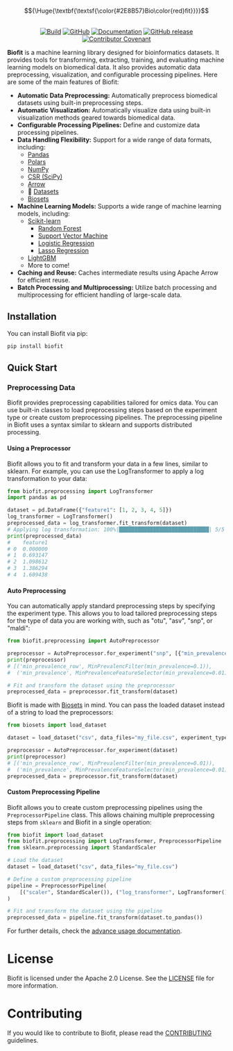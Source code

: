 <p align="center">
    $${\Huge{\textbf{\textsf{\color{#2E8B57}Bio\color{red}fit}}}}$$
    <br/>
    <br/>
</p>
<p align="center">
    <a href="https://github.com/psmyth94/biofit/actions/workflows/ci_cd_pipeline.yml?query=branch%3Amain"><img alt="Build" src="https://github.com/psmyth94/biofit/actions/workflows/ci_cd_pipeline.yml/badge.svg?branch=main"></a>
    <a href="https://github.com/psmyth94/biofit/blob/main/LICENSE"><img alt="GitHub" src="https://img.shields.io/github/license/psmyth94/biofit.svg?color=blue"></a>
    <a href="https://github.com/psmyth94/biofit/tree/main/docs"><img alt="Documentation" src="https://img.shields.io/website/http/github/psmyth94/biofit/tree/main/docs.svg?down_color=red&down_message=offline&up_message=online"></a>
    <a href="https://github.com/psmyth94/biofit/releases"><img alt="GitHub release" src="https://img.shields.io/github/release/psmyth94/biofit.svg"></a>
    <a href="CODE_OF_CONDUCT.md"><img alt="Contributor Covenant" src="https://img.shields.io/badge/Contributor%20Covenant-2.0-4baaaa.svg"></a>
    <!-- <a href="https://zenodo.org/records/14028772"><img src="https://zenodo.org/badge/DOI/10.5281/zenodo.14028772.svg" alt="DOI"></a> -->
</p>

**Biofit** is a machine learning library designed for bioinformatics datasets. It
provides tools for transforming, extracting, training, and evaluating machine learning
models on biomedical data. It also provides automatic data preprocessing, visualization,
and configurable processing pipelines. Here are some of the main features of Biofit:

- **Automatic Data Preprocessing:** Automatically preprocess biomedical datasets using
  built-in preprocessing steps.
- **Automatic Visualization:** Automatically visualize data using built-in visualization
  methods geared towards biomedical data.
- **Configurable Processing Pipelines:** Define and customize data processing pipelines.
- **Data Handling Flexibility:** Support for a wide range of data formats, including:
  - [Pandas](https://github.com/pandas-dev/pandas)
  - [Polars](https://github.com/pola-rs/polars)
  - [NumPy](https://github.com/numpy/numpy)
  - [CSR (SciPy)](https://github.com/scipy/scipy)
  - [Arrow](https://github.com/apache/arrow)
  - 🤗 [Datasets](https://github.com/huggingface/datasets)
  - [Biosets](https://github.com/psmyth94/biosets)
- **Machine Learning Models:** Supports a wide range of machine learning models, including:
  - [Scikit-learn](https://github.com/scikit-learn/scikit-learn)
    - [Random Forest](https://scikit-learn.org/stable/modules/generated/sklearn.ensemble.RandomForestClassifier.html)
    - [Support Vector Machine](https://scikit-learn.org/stable/modules/generated/sklearn.svm.SVC.html)
    - [Logistic Regression](https://scikit-learn.org/stable/modules/generated/sklearn.linear_model.LogisticRegression.html)
    - [Lasso Regression](https://scikit-learn.org/stable/modules/generated/sklearn.linear_model.Lasso.html)
  - [LightGBM](https://github.com/microsoft/LightGBM)
  - More to come!
- **Caching and Reuse:** Caches intermediate results using Apache Arrow for efficient reuse.
- **Batch Processing and Multiprocessing:** Utilize batch processing and multiprocessing for efficient handling of large-scale data.

## Installation

You can install Biofit via pip:

```bash
pip install biofit
```

## Quick Start

### Preprocessing Data

Biofit provides preprocessing capabilities tailored for omics data. You can use
built-in classes to load preprocessing steps based on the experiment type or create
custom preprocessing pipelines. The preprocessing pipeline in Biofit uses a syntax
similar to sklearn and supports distributed processing.

#### Using a Preprocessor

Biofit allows you to fit and transform your data in a few lines, similar to sklearn.
For example, you can use the LogTransformer to apply a log transformation to your data:

```python
from biofit.preprocessing import LogTransformer
import pandas as pd

dataset = pd.DataFrame({"feature1": [1, 2, 3, 4, 5]})
log_transformer = LogTransformer()
preprocessed_data = log_transformer.fit_transform(dataset)
# Applying log transformation: 100%|█████████████████████████████| 5/5 [00:00<00:00, 7656.63 examples/s]
print(preprocessed_data)
#    feature1
# 0  0.000000
# 1  0.693147
# 2  1.098612
# 3  1.386294
# 4  1.609438
```

#### Auto Preprocessing

You can automatically apply standard preprocessing steps by specifying the experiment
type. This allows you to load tailored preprocessing steps for the type of data you are
working with, such as "otu", "asv", "snp", or "maldi":

```python
from biofit.preprocessing import AutoPreprocessor

preprocessor = AutoPreprocessor.for_experiment("snp", [{"min_prevalence": 0.1}, None])
print(preprocessor)
# [('min_prevalence_row', MinPrevalencFilter(min_prevalence=0.1)),
#  ('min_prevalence', MinPrevalenceFeatureSelector(min_prevalence=0.01))]

# Fit and transform the dataset using the preprocessor
preprocessed_data = preprocessor.fit_transform(dataset)
```

Biofit is made with [Biosets](https://github.com/psmyth94/biosets) in mind. You can
pass the loaded dataset instead of a string to load the preprocessors:

```python
from biosets import load_dataset

dataset = load_dataset("csv", data_files="my_file.csv", experiment_type="snp")

preprocessor = AutoPreprocessor.for_experiment(dataset)
print(preprocessor)
# [('min_prevalence_row', MinPrevalencFilter(min_prevalence=0.01)),
#  ('min_prevalence', MinPrevalenceFeatureSelector(min_prevalence=0.01))]
preprocessed_data = preprocessor.fit_transform(dataset)
```

#### Custom Preprocessing Pipeline

Biofit allows you to create custom preprocessing pipelines using the
`PreprocessorPipeline` class. This allows chaining multiple preprocessing steps from
`sklearn` and Biofit in a single operation:

```python
from biofit import load_dataset
from biofit.preprocessing import LogTransformer, PreprocessorPipeline
from sklearn.preprocessing import StandardScaler

# Load the dataset
dataset = load_dataset("csv", data_files="my_file.csv")

# Define a custom preprocessing pipeline
pipeline = PreprocessorPipeline(
    [("scaler", StandardScaler()), ("log_transformer", LogTransformer())]
)

# Fit and transform the dataset using the pipeline
preprocessed_data = pipeline.fit_transform(dataset.to_pandas())
```

For further details, check the [advance usage documentation](./docs/PREPROCESSING.md).

# License

Biofit is licensed under the Apache 2.0 License. See the [LICENSE](./LICENSE) file for
more information.

# Contributing

If you would like to contribute to Biofit, please read the
[CONTRIBUTING](./CONTRIBUTING.md) guidelines.
